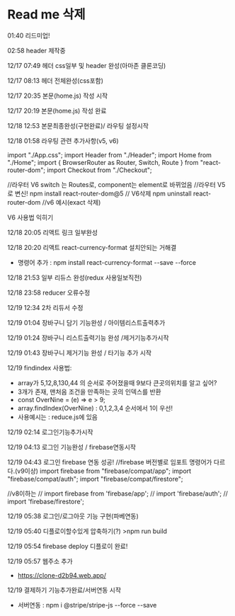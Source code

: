 # Read me 삭제

01:40 리드미업!

02:58 header 제작중

12/17 07:49 헤더 css일부 및 header 완성(아마존 클론코딩)

12/17 08:13 헤더 전체완성(css포함)

12/17 20:35 본문(home.js) 작성 시작

12/17 20:19 본문(home.js) 작성 완료

12/18 12:53 본문최종완성(구현완료)/ 라우팅 설정시작

12/18 01:58 라우팅 관련 추가사항(v5, v6)

import "./App.css";
import Header from "./Header";
import Home from "./Home";
import { BrowserRouter as Router, Switch, Route } from "react-router-dom";
import Checkout from "./Checkout";

//라우터 V6 switch 는 Routes로, component는 element로 바뀌었음
//라우터 V5로 변신! npm install react-router-dom@5
// V6삭제 npm uninstall react-router-dom
//v6 예시(exact 삭제)

V6 사용법 익히기

12/18 20:05 리액트 링크 일부완성

12/18 20:20 리액트 react-currency-format 설치안되는 거해결

- 명령어 추가 : npm install react-currency-format --save --force

12/18 21:53 일부 리듀스 완성(redux 사용일보직전)

12/18 23:58 reducer 오류수정

12/19 12:34 2차 리듀서 수정

12/19 01:04 장바구니 담기 기능완성 / 아이템리스트출력추가

12/19 01:24 장바구니 리스트출력기능 완성 /제거기능추가시작

12/19 01:43 장바구니 제거기능 완성 / 타기능 추가 시작

12/19 findindex 사용법:

- array가 5,12,8,130,44 의 순서로 주어졌을때 9보다 큰곳의위치를 알고 싶어?
- 3개가 존재, 맨처음 조건을 만족하는 곳의 인덱스를 반환
- const OverNine = (e) => e > 9;
- array.findIndex(OverNine) : 0,1,2,3,4 순서에서 1이 우선!
- 사용예시는 : reduce.js에 있음

12/19 02:14 로그인기능추가시작

12/19 04:13 로그인 기능완성 / firebase연동시작

12/19 04:43 로그인 firebase 연동 성공!
//firebase 버전별로 임포트 명령어가 다르다.(v9이상)
import firebase from "firebase/compat/app";
import "firebase/compat/auth";
import "firebase/compat/firestore";

//v8이하는
// import firebase from 'firebase/app';
// import 'firebase/auth';
// import 'firebase/firestore';

12/19 05:38 로그인/로그아웃 기능 구현(파베연동)

12/19 05:40 디플로이할수있게 압축하기(?) >npm run build

12/19 05:54 firebase deploy 디플로이 완료!

12/19 05:57 웹주소 추가

- https://clone-d2b94.web.app/

12/19 결제하기 기능추가완료/서버연동 시작

- 서버연동 : npm i @stripe/stripe-js --force --save

